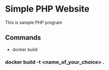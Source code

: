 # Simple PHP Website

This is sample PHP program 

## Commands

 * docker build
 ### docker build -t <name_of_your_choice> .
